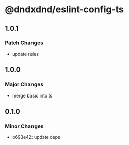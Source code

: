 # @dndxdnd/eslint-config-ts

## 1.0.1

### Patch Changes

- update rules

## 1.0.0

### Major Changes

- merge basic into ts

## 0.1.0

### Minor Changes

- b693e42: update deps
